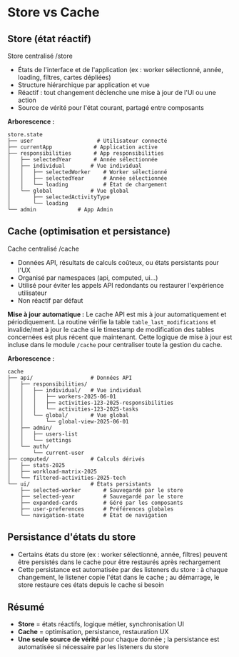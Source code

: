 # Store vs Cache

## Store (état réactif)

Store centralisé /store

- États de l'interface et de l'application (ex : worker sélectionné, année, loading, filtres, cartes dépliées)
- Structure hiérarchique par application et vue
- Réactif : tout changement déclenche une mise à jour de l'UI ou une action
- Source de vérité pour l'état courant, partagé entre composants

**Arborescence :**
```
store.state
├── user                    # Utilisateur connecté
├── currentApp             # Application active
├── responsibilities       # App responsibilities
│   ├── selectedYear       # Année sélectionnée
│   ├── individual        # Vue individual
│   │   ├── selectedWorker    # Worker sélectionné
│   │   ├── selectedYear      # Année sélectionnée
│   │   └── loading           # État de chargement
│   └── global            # Vue global
│       ├── selectedActivityType
│       └── loading
└── admin             # App Admin
```

## Cache (optimisation et persistance)

Cache centralisé /cache

- Données API, résultats de calculs coûteux, ou états persistants pour l'UX
- Organisé par namespaces (api, computed, ui…)
- Utilisé pour éviter les appels API redondants ou restaurer l'expérience utilisateur
- Non réactif par défaut

**Mise à jour automatique :** Le cache API est mis à jour automatiquement et périodiquement. La routine vérifie la table `table_last_modifications` et invalide/met à jour le cache si le timestamp de modification des tables concernées est plus récent que maintenant. Cette logique de mise à jour est incluse dans le module `/cache` pour centraliser toute la gestion du cache.

**Arborescence :**
```
cache
├── api/                  # Données API
│   ├── responsibilities/
│   │   ├── individual/   # Vue individual
│   │   │   ├── workers-2025-06-01
│   │   │   ├── activities-123-2025-responsibilities
│   │   │   └── activities-123-2025-tasks
│   │   └── global/       # Vue global
│   │       └── global-view-2025-06-01
│   ├── admin/
│   │   ├── users-list
│   │   └── settings
│   └── auth/
│       └── current-user
├── computed/             # Calculs dérivés
│   ├── stats-2025
│   ├── workload-matrix-2025
│   └── filtered-activities-2025-tech
└── ui/                   # États persistants
    ├── selected-worker       # Sauvegardé par le store
    ├── selected-year         # Sauvegardé par le store
    ├── expanded-cards        # Géré par les composants
    ├── user-preferences      # Préférences globales
    └── navigation-state      # État de navigation
```

## Persistance d'états du store
- Certains états du store (ex : worker sélectionné, année, filtres) peuvent être persistés dans le cache pour être restaurés après rechargement
- Cette persistance est automatisée par des listeners du store : à chaque changement, le listener copie l'état dans le cache ; au démarrage, le store restaure ces états depuis le cache si besoin

## Résumé
- **Store** = états réactifs, logique métier, synchronisation UI
- **Cache** = optimisation, persistance, restauration UX
- **Une seule source de vérité** pour chaque donnée ; la persistance est automatisée si nécessaire par les listeners du store 
